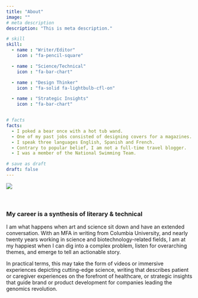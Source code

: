 ```yaml
---
title: "About"
image: ""
# meta description
description: "This is meta description."

# skill
skill:
  - name : "Writer/Editor"
    icon : "fa-pencil-square"

  - name : "Science/Technical"
    icon : "fa-bar-chart"

  - name : "Design Thinker"
    icon : "fa-solid fa-lightbulb-cfl-on"

  - name : "Strategic Insights"
    icon : "fa-bar-chart"


# facts
facts:
  - I poked a bear once with a hot tub wand.
  - One of my past jobs consisted of designing covers for a magazines.
  - I speak three languages English, Spanish and French.
  - Contrary to popular belief, I am not a full-time travel blogger.
  - I was a member of the National Swimming Team.

# save as draft
draft: false
---
```


<img src="/images/jamie-bio-2.jpeg"/>
</br></br></br>

### My career is a synthesis of literary & technical

I am what happens when art and science sit down and have an extended conversation. With an MFA in writing from Columbia University, and nearly twenty years working in science and biotechnology-related fields, I am at my happiest when I can dig into a complex problem, listen for overarching themes, and emerge to tell an actionable story.

In practical terms, this may take the form of videos or immersive experiences depicting cutting-edge science, writing that describes patient or caregiver experiences on the forefront of healthcare, or strategic insights that guide brand or product development for companies leading the genomics revolution.
